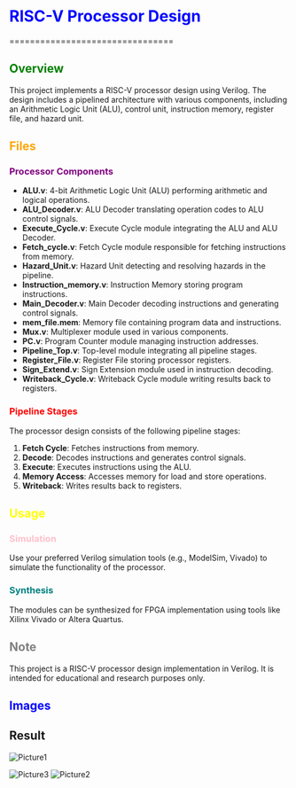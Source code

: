 # <font color="blue">RISC-V Processor Design</font>
================================


## <font color="green">Overview</font>
This project implements a RISC-V processor design using Verilog. The design includes a pipelined architecture with various components, including an Arithmetic Logic Unit (ALU), control unit, instruction memory, register file, and hazard unit.

## <font color="orange">Files</font>
### <font color="purple">Processor Components</font>

* **ALU.v**: 4-bit Arithmetic Logic Unit (ALU) performing arithmetic and logical operations.
* **ALU_Decoder.v**: ALU Decoder translating operation codes to ALU control signals.
* **Execute_Cycle.v**: Execute Cycle module integrating the ALU and ALU Decoder.
* **Fetch_cycle.v**: Fetch Cycle module responsible for fetching instructions from memory.
* **Hazard_Unit.v**: Hazard Unit detecting and resolving hazards in the pipeline.
* **Instruction_memory.v**: Instruction Memory storing program instructions.
* **Main_Decoder.v**: Main Decoder decoding instructions and generating control signals.
* **mem_file.mem**: Memory file containing program data and instructions.
* **Mux.v**: Multiplexer module used in various components.
* **PC.v**: Program Counter module managing instruction addresses.
* **Pipeline_Top.v**: Top-level module integrating all pipeline stages.
* **Register_File.v**: Register File storing processor registers.
* **Sign_Extend.v**: Sign Extension module used in instruction decoding.
* **Writeback_Cycle.v**: Writeback Cycle module writing results back to registers.

### <font color="red">Pipeline Stages</font>

The processor design consists of the following pipeline stages:

1. **Fetch Cycle**: Fetches instructions from memory.
2. **Decode**: Decodes instructions and generates control signals.
3. **Execute**: Executes instructions using the ALU.
4. **Memory Access**: Accesses memory for load and store operations.
5. **Writeback**: Writes results back to registers.

## <font color="yellow">Usage</font>
### <font color="pink">Simulation</font>

Use your preferred Verilog simulation tools (e.g., ModelSim, Vivado) to simulate the functionality of the processor.

### <font color="teal">Synthesis</font>

The modules can be synthesized for FPGA implementation using tools like Xilinx Vivado or Altera Quartus.

## <font color="gray">Note</font>
This project is a RISC-V processor design implementation in Verilog. It is intended for educational and research purposes only.

## <font color="blue">Images</font>
## Result 
![Picture1](https://github.com/user-attachments/assets/5aac79ed-8b34-46f5-9145-b733f9d5b3bb)

![Picture3](https://github.com/user-attachments/assets/42a1626e-c937-4b30-805f-05fbc44b69b8)
![Picture2](https://github.com/user-attachments/assets/ad81de1e-ef3e-433f-8bea-78ccb44835dd)
